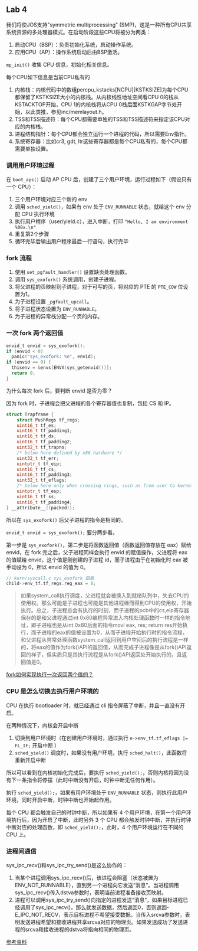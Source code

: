 ## Lab 4
我们将使JOS支持"symmetric multiprocessing" (SMP)，这是一种所有CPU共享系统资源的多处理器模式。在启动阶段这些CPU将被分为两类：
1. 启动CPU（BSP）：负责初始化系统，启动操作系统。
2. 应用CPU（AP）：操作系统启动后由BSP激活。

`mp_init()` 收集 CPU 信息，初始化相关信息。

每个CPU如下信息是当前CPU私有的
1. 内核栈：内核代码中的数组percpu_kstacks[NCPU][KSTKSIZE]为每个CPU都保留了KSTKSIZE大小的内核栈。从内核线性地址空间看CPU 0的栈从KSTACKTOP开始，CPU 1的内核栈将从CPU 0栈后面KSTKGAP字节处开始，以此类推，参见inc/memlayout.h。
2. TSS和TSS描述符：每个CPU都需要单独的TSS和TSS描述符来指定该CPU对应的内核栈。
3. 进程结构指针：每个CPU都会独立运行一个进程的代码，所以需要Env指针。
4. 系统寄存器：比如cr3, gdt, ltr这些寄存器都是每个CPU私有的，每个CPU都需要单独设置。
### 调用用户环境过程
在 `boot_aps()` 启动 AP CPU 后，创建了三个用户环境，运行过程如下（假设只有一个 CPU）：
1. 三个用户环境对应三个新的 env
2. 调用 `sched_yield()`，如果有 env 处于 `ENV_RUNNABLE` 状态，就给这个 env 分配 CPU 执行环境
3. 执行用户程序（user/yield.c），进入中断，打印 `"Hello, I am environment %08x.\n"`
4. 重复第2个步骤
5. 循环完毕后输出用户程序最后一行语句，执行完毕

### fork 流程
1. 使用 `set_pgfault_handler()` 设置缺页处理函数。
2. 调用 `sys_exofork()` 系统调用，创建子进程。
3. 将父进程的页映射到子进程，对于可写的页，将对应的 PTE 的 `PTE_COW` 位设置为1。
4. 为子进程设置 `_pgfault_upcall`。
5. 将子进程状态设置为 `ENV_RUNNABLE`。
6. 为子进程的异常栈分配一个页的内存。

### 一次 fork 两个返回值
```c
envid_t envid = sys_exofork();
if (envid < 0)
  panic("sys_exofork: %e", envid);
if (envid == 0) {
  thisenv = &envs[ENVX(sys_getenvid())];
  return 0;
}
```
为什么每次 fork 后，要判断 envid 是否为零？

因为 fork 时，子进程会把父进程的各个寄存器值也复制，包括 CS 和 IP。
```c
struct Trapframe {
	struct PushRegs tf_regs;
	uint16_t tf_es;
	uint16_t tf_padding1;
	uint16_t tf_ds;
	uint16_t tf_padding2;
	uint32_t tf_trapno;
	/* below here defined by x86 hardware */
	uint32_t tf_err;
	uintptr_t tf_eip;
	uint16_t tf_cs;
	uint16_t tf_padding3;
	uint32_t tf_eflags;
	/* below here only when crossing rings, such as from user to kernel */
	uintptr_t tf_esp;
	uint16_t tf_ss;
	uint16_t tf_padding4;
} __attribute__((packed));
```
所以在 `sys_exofork()` 后父子进程的指令是相同的。

`envid_t envid = sys_exofork();` 要分两步看。

第一步是 `sys_exofork()`，第二步是将函数返回值（函数返回值存放在 eax）赋给 envid，在 fork 完之后，父子进程同样会执行 envid 的赋值操作，父进程将 eax 的值赋给 envid，这个值是刚创建的子进程 id，而子进程由于在初始化时 eax 被手动设为 0，所以 envid 的值为 0。
```c
// kern/syscall.c sys_exofork 函数
child->env_tf.tf_regs.reg_eax = 0;
```

>如果system_call执行调度，父进程就会被换入到就绪队列中，失去CPU的使用权。那么可能是子进程也可能是其他进程继而得到CPU的使用权，开始执行。总之，子进程总会有执行的时刻，而子进程的pcb中的cs,eip寄存器保存的是和父进程通过int 0x80编程异常进入内核处理函数时一样的指令地址，即子进程也是从int 0x80后面的指令movl eax, res; return res开始执行，而子进程的eax的值被设置为0，从而子进程开始执行时的指令流程，和父进程从异常处理函数system_call返回到用户空间后的执行流程是一样的，将eax的值作为fork()API的返回值，从而完成子进程像是从fork()API返回的样子，但实质只是其执行流程是从fork()API返回处开始执行的，且返回值是0。

[fork如何实现执行一次返回两个值的？](https://www.zhihu.com/question/24173190/answer/244790670)

### CPU 是怎么切换去执行用户环境的
CPU 在执行 bootloader 时，就已经通过 cli 指令屏蔽了中断，并且一直没有开启。

在两种情况下，内核会开启中断
1. 切换到用户环境时（在创建用户环境时，通过执行 `e->env_tf.tf_eflags |= FL_IF;` 开启中断 ）
2. `sched_yield()` 调度时，如果没有用户环境，执行 `sched_halt()`，此函数将重新开启中断

所以可以看到在内核初始化完成后，要执行 `sched_yield();`，否则内核将因为没有下一条指令将停摆（此时中断没有开启，时钟中断无任何作用）。

执行 `sched_yield();`，如果有用户环境处于 `ENV_RUNNABLE` 状态，则执行此用户环境，同时开启中断，时钟中断也开始起作用。

每个 CPU 都会触发自己的时钟中断，所以如果有 4 个用户环境，在第一个用户环境执行后，因为开启了中断，此时另外 3 个 CPU 都会触发时钟中断，并执行时钟中断对应的处理函数，即  `sched_yield();`，此时，4 个用户环境运行在不同的 CPU 上。

### 进程间通信
sys_ipc_recv()和sys_ipc_try_send()是这么协作的：

1. 当某个进程调用sys_ipc_recv()后，该进程会阻塞（状态被置为ENV_NOT_RUNNABLE），直到另一个进程向它发送“消息”。当进程调用sys_ipc_recv()传入dstva参数时，表明当前进程准备接收页映射。
2. 进程可以调用sys_ipc_try_send()向指定的进程发送“消息”，如果目标进程已经调用了sys_ipc_recv()，那么就发送数据，然后返回0，否则返回-E_IPC_NOT_RECV，表示目标进程不希望接受数据。当传入srcva参数时，表明发送进程希望和接收进程共享srcva对应的物理页。如果发送成功了发送进程的srcva和接收进程的dstva将指向相同的物理页。

[参考资料](https://www.cnblogs.com/gatsby123/p/9930630.html)
